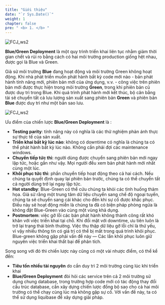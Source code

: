 ```yaml
---
title: "Giới thiệu"
date: "`r Sys.Date()`"
weight: 1
chapter: false
pre: " <b> 1. </b> "
---
```


![FCJ_ws2](/images/1.introduce/aws.png)

**Blue/Green Deployment** là một quy trình triển khai liên tục nhằm giảm thời gian chết và rủi ro bằng cách có hai môi trường production giống hệt nhau, được gọi là Blue và Green.

Giả sử môi trường **Blue** đang hoạt động và môi trường Green không hoạt động. Khi nhà phát triển muốn phát hành bất kỳ code mới nào - bản phát hành tính năng mới, phiên bản mới của ứng dụng, v.v. - công việc trên phiên bản mới được thực hiện trong môi trường **Green**, trong khi phiên bản cũ được duy trì trong Blue. Khi quá trình phát hành mới kết thúc, bộ cân bằng tải sẽ chuyển tất cả lưu lượng sản xuất sang phiên bản **Green** và phiên bản **Blue** được duy trì như một bản sao lưu.

![FCJ_ws2](/images/1.introduce/bg.jpg)

Ưu điểm của chiến lược **Blue/Green Deployment** là :

- **Testing parity**: tính năng này có nghĩa là các thử nghiệm phản ánh thực sự thực tế của sản xuất.
- **Triển khai bất kỳ lúc nào**: không có downtime có nghĩa là chúng ta có thể phát hành bất kỳ lúc nào. Không cần phải đợi các maintenance windows.
- **Chuyển tiếp tức thì**: người dùng được chuyển sang phiên bản mới ngay lập tức, hoặc gần như vậy. Mọi người đều xem bản phát hành mới nhất cùng một lúc.
- **Khôi phục tức thì**: phần chuyển tiếp hoạt động theo cả hai cách. Nếu chúng ta quyết định quay lại phiên bản trước, chúng ta có thể chuyển tất cả người dùng trở lại ngay lập tức.
- **Hot standby**: Blue-Green có thể cứu chúng ta khỏi các tình huống thảm họa. Giả sử rằng một trung tâm dữ liệu chuyển sang chế độ ngoại tuyến, chúng ta sẽ chuyển sang cái khác cho đến khi sự cố được khắc phục. Điều này sẽ hoạt động miễn là chúng ta đã có biện pháp phòng ngừa là không đặt Blue-Green vào cùng một vùng khả dụng.
- **Postmortem**: việc gỡ lỗi các bản phát hành không thành công rất khó khăn với việc triển khai tại chỗ. Khi đối mặt với downtime, ưu tiên luôn là trở lại trạng thái bình thường. Việc thu thập dữ liệu gỡ lỗi chỉ là thứ yếu, vì vậy nhiều thông tin có giá trị có thể bị mất trong quá trình khôi phục. Blue-green không gặp phải vấn đề này — Các lần khôi phục luôn giữ nguyên việc triển khai thất bại để phân tích.

Song song với đó thì chiến lược này cũng có một vài nhược điểm, có thể kể đến:

- **Tiêu tốn nhiều tài nguyên** do cần duy trì 2 môi trường cùng lúc khi triển khai
- **Blue/Green Deployment** đòi hỏi các service trên cả 2 môi trường sử dụng chung database, trong trường hợp code mới có tác động thay đổi cấu trúc database, cần xây dựng chiến lược đồng bộ sao cho cả hai môi trường có thể chạy cùng lúc mà không gặp sự cố. Với vấn đề này, ta có thể sử dụng liquibase để xây dựng giải pháp.
